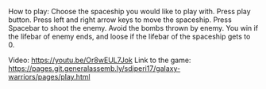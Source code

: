 How to play:
Choose the spaceship you would like to play with.
Press play button.
Press left and right arrow keys to move the spaceship.
Press Spacebar to shoot the enemy.
Avoid the bombs thrown by enemy.
You win if the lifebar of enemy ends, and loose if the lifebar of the spaceship gets to 0.

Video: https://youtu.be/Or8wEUL7Jok
Link to the game: https://pages.git.generalassemb.ly/sdiperi17/galaxy-warriors/pages/play.html
